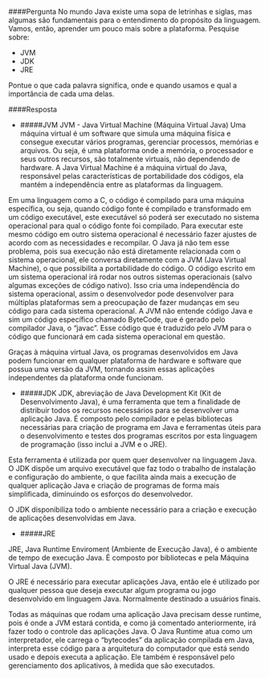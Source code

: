 ####Pergunta
No mundo Java existe uma sopa de letrinhas e siglas, mas algumas são fundamentais para o entendimento do propósito da linguagem. Vamos, então, aprender um pouco mais sobre a plataforma. Pesquise sobre:

- JVM
- JDK
- JRE

Pontue o que cada palavra significa, onde e quando usamos e qual a importância de cada uma delas.

####Resposta

* #####JVM
JVM - Java Virtual Machine (Máquina Virtual Java)
Uma máquina virtual é um software que simula uma máquina física e consegue executar vários programas, gerenciar processos, memórias e arquivos. Ou seja, é uma plataforma onde a memória, o processador e seus outros recursos, são totalmente virtuais, não dependendo de hardware. 
A Java Virtual Machine é a máquina virtual do Java, responsável pelas características de portabilidade dos códigos, ela mantém a independência entre as plataformas da linguagem.

Em uma linguagem como a C, o código é compilado para uma máquina específica, ou seja, quando código fonte é compilado e transformado em um código executável, este executável só poderá ser executado no sistema operacional para qual o código fonte foi compilado. Para executar este mesmo código em outro sistema operacional é necessário fazer ajustes de acordo com as necessidades e recompilar.
O Java já não tem esse problema, pois sua execução não está diretamente relacionada com o sistema operacional, ele conversa diretamente com a JVM (Java Virtual Machine), o que possibilita a portabilidade do código. O código escrito em um sistema operacional irá rodar nos outros sistemas operacionais (salvo algumas exceções de código nativo). Isso cria uma independência do sistema operacional, assim o desenvolvedor pode desenvolver para múltiplas plataformas sem a preocupação de fazer mudanças em seu código para cada sistema operacional.
A JVM não entende código Java e sim um código específico chamado ByteCode, que é gerado pelo compilador Java, o “javac”. Esse código que é traduzido pelo JVM para o código que funcionará em cada sistema operacional em questão.

Graças à máquina virtual Java, os programas desenvolvidos em Java podem funcionar em qualquer plataforma de hardware e software que possua uma versão da JVM, tornando assim essas aplicações independentes da plataforma onde funcionam.

* #####JDK
JDK, abreviação de Java Development Kit (Kit de Desenvolvimento Java), é uma ferramenta que tem a finalidade de distribuir todos os recursos necessários para se desenvolver uma aplicação Java. É composto pelo compilador e pelas bibliotecas necessárias para criação de programa em Java e ferramentas úteis para o desenvolvimento e testes dos programas escritos por esta linguagem de programação (isso inclui a JVM e o JRE).

Esta ferramenta é utilizada por quem quer desenvolver na linguagem Java. O JDK dispõe um arquivo executável que faz todo o trabalho de instalação e configuração do ambiente, o que facilita ainda mais a execução de qualquer aplicação Java e criação de programas de forma mais simplificada, diminuindo os esforços do desenvolvedor.

O JDK disponibiliza todo o ambiente necessário para a criação e execução de aplicações desenvolvidas em Java.

* #####JRE

JRE, Java Runtime Enviroment (Ambiente de Execução Java), é o ambiente de tempo de execução Java. É composto por bibliotecas e pela Máquina Virtual Java (JVM).

O JRE é necessário para executar aplicações Java, então ele é utilizado por qualquer pessoa que deseja executar algum programa ou jogo desenvolvido em linguagem Java. Normalmente destinado a usuários finais.

Todas as máquinas que rodam uma aplicação Java precisam desse runtime, pois é onde a JVM estará contida, e como já comentado anteriormente, irá fazer todo o controle das aplicações Java. O Java Runtime atua como um interpretador, ele carrega o “bytecodes” da aplicação compilada em Java, interpreta esse código para a arquitetura do computador que está sendo usado e depois executa a aplicação. Ele também é responsável pelo gerenciamento dos aplicativos, à medida que são executados.
